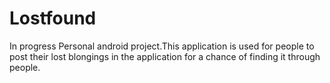 # Lostfound
In progress
Personal android project.This application is used for people to post their lost blongings in the application for a chance of finding it through people.

